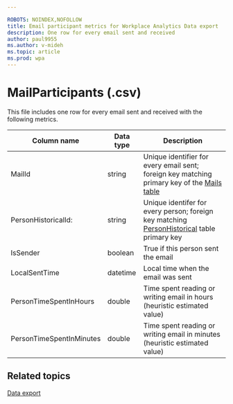 ```yaml
---

ROBOTS: NOINDEX,NOFOLLOW
title: Email participant metrics for Workplace Analytics Data export
description: One row for every email sent and received
author: paul9955
ms.author: v-mideh
ms.topic: article
ms.prod: wpa
---
```


# MailParticipants (.csv)

This file includes one row for every email sent and received with the following metrics.
  
|Column name|Data type|Description|
|-----------------|---------------|-----------------|
|MailId|string|Unique identifier for every email sent; foreign key matching primary key of the [Mails table](./mails.md)|
|PersonHistoricalId:|string|Unique identifer for every person; foreign key matching [PersonHistorical](./PersonHistorical.md) table primary key|  
|IsSender|boolean|True if this person sent the email|
|LocalSentTime|datetime|Local time when the email was sent|
|PersonTimeSpentInHours|double|Time spent reading or writing email in hours (heuristic estimated value)|
|PersonTimeSpentInMinutes|double|Time spent reading or writing email in minutes (heuristic estimated value)|

## Related topics

[Data export](./data-access.md)